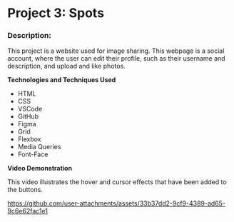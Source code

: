 # Project 3: Spots

### Description:

This project is a website used for image sharing. This webpage is a social account, where the user can edit their profile, such as their username and description, and upload and like photos.

**Technologies and Techniques Used**

- HTML
- CSS
- VSCode
- GitHub
- Figma
- Grid
- Flexbox
- Media Queries
- Font-Face

**Video Demonstration**

This video illustrates the hover and cursor effects that have been added to the buttons.

https://github.com/user-attachments/assets/33b37dd2-9cf9-4389-ad65-9c6e62fac1e1
